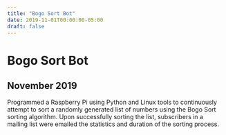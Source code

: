 ```yaml
---
title: "Bogo Sort Bot"
date: 2019-11-01T00:00:00-05:00
draft: false
---
```

# Bogo Sort Bot
## November 2019
Programmed a Raspberry Pi using Python and Linux tools to continuously attempt to sort a randomly generated list of numbers using the Bogo Sort sorting algorithm. Upon successfully sorting the list, subscribers in a mailing list were emailed the statistics and duration of the sorting process.